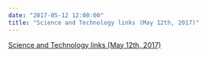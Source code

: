 ```yaml
---
date: "2017-05-12 12:00:00"
title: "Science and Technology links (May 12th, 2017)"
---
```


[Science and Technology links (May 12th, 2017)](/lemire/blog/2017/05-12-science-and-technology-links-may-12th-2017)

